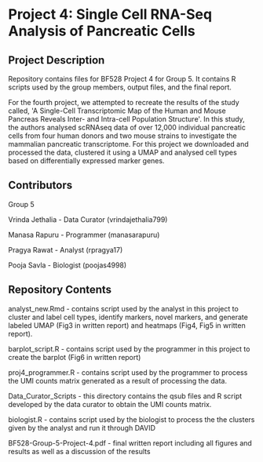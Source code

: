 
# Project 4: Single Cell RNA-Seq Analysis of Pancreatic Cells
## Project Description

Repository contains files for BF528 Project 4 for Group 5. It contains R scripts used by the group members, output files, and the final report.

For the fourth project, we attempted to recreate the results of the study called, 'A Single-Cell Transcriptomic Map of the Human and Mouse Pancreas Reveals Inter- and Intra-cell Population Structure'. In this study, the authors analysed scRNAseq data of over 12,000 individual pancreatic cells from four human donors and two mouse strains to investigate the mammalian pancreatic transcriptome. For this project we downloaded and processed the data, clustered it using a UMAP and analysed cell types based on differentially expressed marker genes.

## Contributors

Group 5

Vrinda Jethalia - Data Curator (vrindajethalia799)

Manasa Rapuru - Programmer (manasarapuru)

Pragya Rawat - Analyst (rpragya17)

Pooja Savla - Biologist (poojas4998)


## Repository Contents

analyst_new.Rmd - contains script used by the analyst in this project to cluster and label cell types, identify markers, novel markers, and generate labeled UMAP (Fig3 in written report) and heatmaps (Fig4, Fig5 in written report).

barplot_script.R - contains script used by the programmer in this project to create the barplot (Fig6 in written report)

proj4_programmer.R - contains script used by the programmer to process the UMI counts matrix generated as a result of processing the data.

Data_Curator_Scripts - this directory contains the qsub files and R script developed by the data curator to obtain the UMI counts matrix. 

biologist.R - contains script used by the biologist to process the the clusters given by the analyst and run it through DAVID

BF528-Group-5-Project-4.pdf - final written report including all figures and results as well as a discussion of the results
